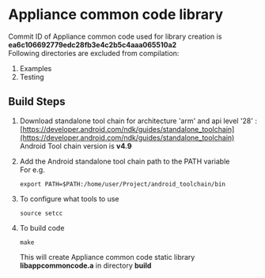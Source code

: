 
# Appliance common code library
Commit ID of Appliance common code used for library creation is **ea6c106692779edc28fb3e4c2b5c4aaa065510a2**  
Following directories are excluded from compilation:  
1. Examples  
2. Testing 
## Build Steps 
1. Download standalone tool chain for architecture 'arm' and api level '28' :   
	[https://developer.android.com/ndk/guides/standalone_toolchain](https://developer.android.com/ndk/guides/standalone_toolchain)  
	Android Tool chain version is **v4.9** 
2. Add the Android standalone tool chain path to the PATH variable  
   For e.g.  
	```
	export PATH=$PATH:/home/user/Project/android_toolchain/bin
	```

3. To configure what tools to use   
	```	
	source setcc
	```
4. To build code  
	```	
	make
	```
	This will create Appliance common code static library **libappcommoncode.a** in directory **build**

